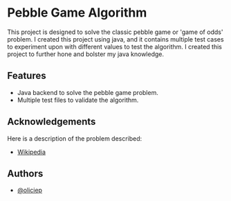 # Pebble Game Algorithm

This project is designed to solve the classic pebble game or 'game of odds' problem. I created this project using java, and it contains multiple test cases to experiment upon with different values to test the algorithm. I created this project to further hone and bolster my java knowledge.


## Features

- Java backend to solve the pebble game problem.
- Multiple test files to validate the algorithm.

## Acknowledgements
Here is a description of the problem described:
 - [Wikipedia](https://en.wikipedia.org/wiki/Pebble_game)


## Authors

- [@oliciep](https://www.github.com/oliciep)

